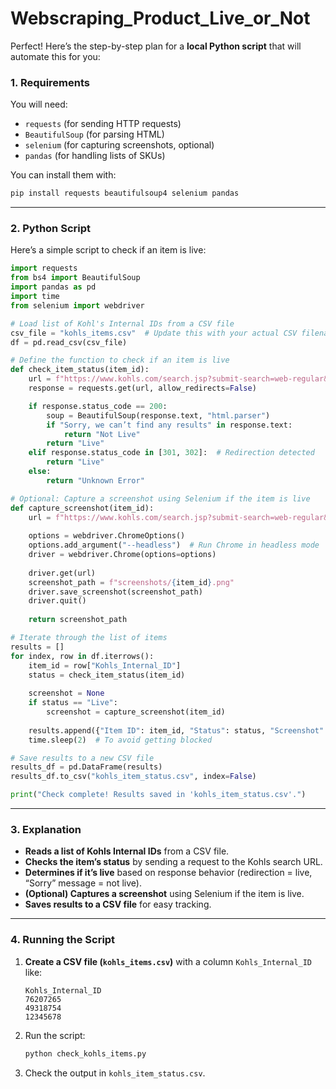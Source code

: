 # Webscraping_Product_Live_or_Not

Perfect! Here’s the step-by-step plan for a **local Python script** that will automate this for you:

### **1. Requirements**
You will need:
- `requests` (for sending HTTP requests)
- `BeautifulSoup` (for parsing HTML)
- `selenium` (for capturing screenshots, optional)
- `pandas` (for handling lists of SKUs)

You can install them with:
```sh
pip install requests beautifulsoup4 selenium pandas
```

---

### **2. Python Script**
Here’s a simple script to check if an item is live:

```python
import requests
from bs4 import BeautifulSoup
import pandas as pd
import time
from selenium import webdriver

# Load list of Kohl's Internal IDs from a CSV file
csv_file = "kohls_items.csv"  # Update this with your actual CSV filename
df = pd.read_csv(csv_file)

# Define the function to check if an item is live
def check_item_status(item_id):
    url = f"https://www.kohls.com/search.jsp?submit-search=web-regular&search={item_id}"
    response = requests.get(url, allow_redirects=False)

    if response.status_code == 200:
        soup = BeautifulSoup(response.text, "html.parser")
        if "Sorry, we can’t find any results" in response.text:
            return "Not Live"
        return "Live"
    elif response.status_code in [301, 302]:  # Redirection detected
        return "Live"
    else:
        return "Unknown Error"

# Optional: Capture a screenshot using Selenium if the item is live
def capture_screenshot(item_id):
    url = f"https://www.kohls.com/search.jsp?submit-search=web-regular&search={item_id}"
    
    options = webdriver.ChromeOptions()
    options.add_argument("--headless")  # Run Chrome in headless mode
    driver = webdriver.Chrome(options=options)
    
    driver.get(url)
    screenshot_path = f"screenshots/{item_id}.png"
    driver.save_screenshot(screenshot_path)
    driver.quit()
    
    return screenshot_path

# Iterate through the list of items
results = []
for index, row in df.iterrows():
    item_id = row["Kohls_Internal_ID"]
    status = check_item_status(item_id)
    
    screenshot = None
    if status == "Live":
        screenshot = capture_screenshot(item_id)
    
    results.append({"Item ID": item_id, "Status": status, "Screenshot": screenshot})
    time.sleep(2)  # To avoid getting blocked

# Save results to a new CSV file
results_df = pd.DataFrame(results)
results_df.to_csv("kohls_item_status.csv", index=False)

print("Check complete! Results saved in 'kohls_item_status.csv'.")
```

---

### **3. Explanation**
- **Reads a list of Kohls Internal IDs** from a CSV file.
- **Checks the item’s status** by sending a request to the Kohls search URL.
- **Determines if it’s live** based on response behavior (redirection = live, “Sorry” message = not live).
- **(Optional) Captures a screenshot** using Selenium if the item is live.
- **Saves results to a CSV file** for easy tracking.

---

### **4. Running the Script**
1. **Create a CSV file (`kohls_items.csv`)** with a column `Kohls_Internal_ID` like:
   ```
   Kohls_Internal_ID
   76207265
   49318754
   12345678
   ```
2. Run the script:
   ```sh
   python check_kohls_items.py
   ```
3. Check the output in `kohls_item_status.csv`.
